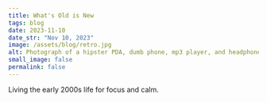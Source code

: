 ```yaml
---
title: What's Old is New
tags: blog
date: 2023-11-10
date_str: "Nov 10, 2023"
image: /assets/blog/retro.jpg
alt: Photograph of a hipster PDA, dumb phone, mp3 player, and headphone. 
small_image: false
permalink: false
---
```


Living the early 2000s life for focus and calm. 
